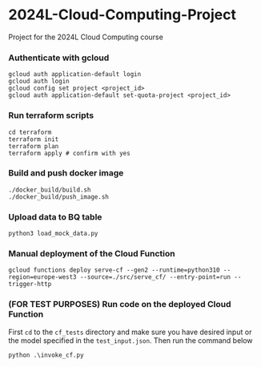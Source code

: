 # 2024L-Cloud-Computing-Project
Project for the 2024L Cloud Computing course

### Authenticate with gcloud

```{sh}
gcloud auth application-default login
gcloud auth login
gcloud config set project <project_id>
gcloud auth application-default set-quota-project <project_id>
```

### Run terraform scripts

```{sh}
cd terraform
terraform init
terraform plan
terraform apply # confirm with yes
```

### Build and push docker image

```{sh}
./docker_build/build.sh
./docker_build/push_image.sh
```

### Upload data to BQ table

```{sh}
python3 load_mock_data.py
```

### Manual deployment of the Cloud Function
```{sh}
gcloud functions deploy serve-cf --gen2 --runtime=python310 --region=europe-west3 --source=./src/serve_cf/ --entry-point=run --trigger-http
```

### (FOR TEST PURPOSES) Run code on the deployed Cloud Function
First `cd` to the `cf_tests` directory and make sure you have desired input or the model specified in the `test_input.json`. Then run the command below
```{sh}
python .\invoke_cf.py
```

